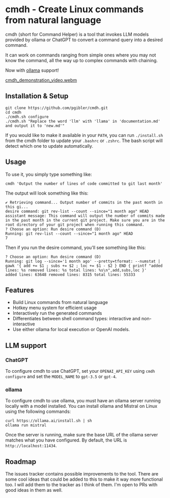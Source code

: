 # cmdh - Create Linux commands from natural language

cmdh (short for Command Helper) is a tool that invokes LLM models provided by ollama or ChatGPT to convert a command query into a desired command.

It can work on commands ranging from simple ones where you may not know the command, all the way up to complex commands with chaining.

Now with [ollama](https://ollama.ai/) support!

[cmdh_demonstration_video.webm](https://user-images.githubusercontent.com/119892/233747166-552339ef-f3fe-4eb5-9161-db574b6f96fc.webm)

## Installation & Setup

```
git clone https://github.com/pgibler/cmdh.git
cd cmdh
./cmdh.sh configure
./cmdh.sh "Replace the word 'llm' with 'llama' in 'documentation.md' and output it to 'new.md'"
```

If you would like to make it available in your `PATH`, you can run `./install.sh` from the cmdh folder to update your `.bashrc` or `.zshrc`. The bash script will detect which one to update automatically.

## Usage

To use it, you simply type something like:

`cmdh 'Output the number of lines of code committed to git last month'`

The output will look something like this:

```
✔ Retrieving command... Output number of commits in the past month in this gi...
desire command: git rev-list --count --since="1 month ago" HEAD
assistant message: This command will output the number of commits made in the past month in the current git project. Make sure you are in the root directory of your git project when running this command.
? Choose an option: Run desire command (D)
Running: git rev-list --count --since="1 month ago" HEAD
7
```

Then if you run the desire command, you'll see something like this:

```
? Choose an option: Run desire command (D)
Running: git log --since='1 month ago' --pretty=tformat: --numstat | gawk '{ add += $1 ; subs += $2 ; loc += $1 - $2 } END { printf "added lines: %s removed lines: %s total lines: %s\n",add,subs,loc }'
added lines: 63648 removed lines: 8315 total lines: 55333
```

## Features

- Build Linux commands from natural language
- Hotkey menu system for efficient usage
- Interactively run the generated commands
- Differentiates between shell command types: interactive and non-interactive
- Use either ollama for local execution or OpenAI models.

## LLM support

### ChatGPT

To configure cmdh to use ChatGPT, set your `OPENAI_API_KEY` using `cmdh configure` and set the `MODEL_NAME` to `gpt-3.5` or `gpt-4`.

### ollama

To configure cmdh to use ollama, you must have an ollama server running locally with a model installed. You can install ollama and Mistral on Linux using the following commands:

```
curl https://ollama.ai/install.sh | sh
ollama run mistral
```

Once the server is running, make sure the base URL of the ollama server matches what you have configured. By default, the URL is `http://localhost:11434`.

## Roadmap

The issues tracker contains possible improvements to the tool. There are some cool ideas that could be added to this to make it way more functional too. I will add them to the tracker as I think of them. I'm open to PRs with good ideas in them as well.
